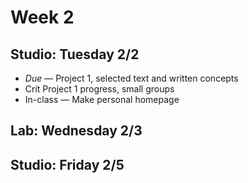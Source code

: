 # Week 2

## Studio: Tuesday 2/2

- _Due_ — Project 1, selected text and written concepts
- Crit Project 1 progress, small groups
- In-class — Make personal homepage

## Lab: Wednesday 2/3

## Studio: Friday 2/5
